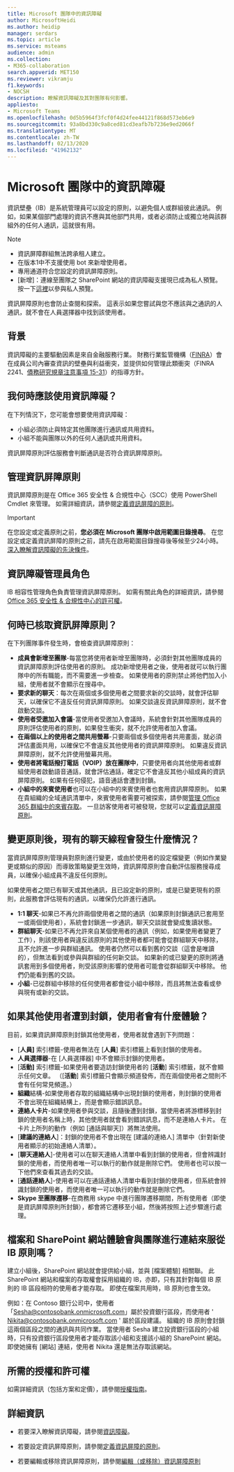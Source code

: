 ```yaml
---
title: Microsoft 團隊中的資訊障礙
author: MicrosoftHeidi
ms.author: heidip
manager: serdars
ms.topic: article
ms.service: msteams
audience: admin
ms.collection:
- M365-collaboration
search.appverid: MET150
ms.reviewer: vikramju
f1.keywords:
- NOCSH
description: 瞭解資訊障礙及其對團隊有何影響。
appliesto:
- Microsoft Teams
ms.openlocfilehash: 0d5b5964f3fcf0f4d24fee44121f868d573eb6e9
ms.sourcegitcommit: 93a8bd330c9a8ced81cd3eafb7b7236e9ed2066f
ms.translationtype: MT
ms.contentlocale: zh-TW
ms.lasthandoff: 02/13/2020
ms.locfileid: "41962132"
---
```

# <a name="information-barriers-in-microsoft-teams"></a>Microsoft 團隊中的資訊障礙

資訊壁壘（IB）是系統管理員可以設定的原則，以避免個人或群組彼此通訊。 例如，如果某個部門處理的資訊不應與其他部門共用，或者必須防止或獨立地與該群組外的任何人通訊，這就很有用。

> [!NOTE]
> - 資訊屏障群組無法跨承租人建立。
> - 在版本1中不支援使用 bot 來新增使用者。
> - 專用通道符合您設定的資訊屏障原則。
> - [新增]：連線至團隊之 SharePoint 網站的資訊障礙支援現已成為私人預覽。 按一下[這裡](https://forms.office.com/Pages/ResponsePage.aspx?id=v4j5cvGGr0GRqy180BHbR3-O9WDTKhhDtgWfphwS9YhUM0hJNklNRkZKMlhLNDRZNzlEQlVDSjdZVi4u)以參與私人預覽。

資訊屏障原則也會防止查閱和探索。 這表示如果您嘗試與您不應該與之通訊的人通訊，就不會在人員選擇器中找到該使用者。

## <a name="background"></a>背景

資訊障礙的主要驅動因素是來自金融服務行業。 財務行業監管機構（[FINRA]( http://www.finra.org)）會在成員公司內審查資訊的壁壘與利益衝突，並提供如何管理此類衝突（FINRA 2241、[債務研究規章注意事項 15-31](http://www.finra.org/sites/default/files/Regulatory-Notice-15-31_0.pdf)）的指導方針。  

## <a name="when-should-i-use-information-barriers"></a>我何時應該使用資訊障礙？

在下列情況下，您可能會想要使用資訊障礙：

- 小組必須防止與特定其他團隊進行通訊或共用資料。
- 小組不能與團隊以外的任何人通訊或共用資料。

資訊屏障原則評估服務會判斷通訊是否符合資訊屏障原則。 

## <a name="managing-information-barrier-policies"></a>管理資訊屏障原則

資訊屏障原則是在 Office 365 安全性 & 合規性中心（SCC）使用 PowerShell Cmdlet 來管理。 如需詳細資訊，請參閱[定義資訊屏障的原則](https://docs.microsoft.com/office365/securitycompliance/information-barriers-policies)。

> [!IMPORTANT]
> 在您設定或定義原則之前，**您必須在 Microsoft 團隊中啟用範圍目錄搜尋**。 在您設定或定義資訊屏障的原則之前，請先在啟用範圍目錄搜尋後等候至少24小時。 [深入瞭解資訊障礙的先決條件](https://docs.microsoft.com/office365/securitycompliance/information-barriers-policies#prerequisites)。

## <a name="information-barriers-administrator-role"></a>資訊障礙管理員角色

IB 相容性管理角色負責管理資訊屏障原則。 如需有關此角色的詳細資訊，請參閱[Office 365 安全性 & 合規性中心的許可權](https://docs.microsoft.com/office365/securitycompliance/permissions-in-the-security-and-compliance-center)。

## <a name="when-are-information-barrier-policies-checked"></a>何時已核取資訊屏障原則？

在下列團隊事件發生時，會檢查資訊屏障原則：

- **成員會新增至團隊**-每當您將使用者新增至團隊時，必須針對其他團隊成員的資訊屏障原則評估使用者的原則。 成功新增使用者之後，使用者就可以執行團隊中的所有職能，而不需要進一步檢查。 如果使用者的原則禁止將他們加入小組，使用者就不會顯示在搜尋中。
- **要求新的聊天**：每次在兩個或多個使用者之間要求新的交談時，就會評估聊天，以確保它不違反任何資訊屏障原則。 如果交談違反資訊屏障原則，就不會啟動交談。
- **使用者受邀加入會議**-當使用者受邀加入會議時，系統會針對其他團隊成員的原則評估使用者的原則，如果發生衝突，就不允許使用者加入會議。
- **在兩個以上的使用者之間共用螢幕**-只要兩個或多個使用者共用畫面，就必須評估畫面共用，以確保它不會違反其他使用者的資訊屏障原則。 如果違反資訊屏障原則，就不允許使用螢幕共用。
- **使用者將電話撥打電話（VOIP）放在團隊中**，只要使用者向其他使用者或群組使用者啟動語音通話，就會評估通話，確定它不會違反其他小組成員的資訊屏障原則。 如果有任何侵犯，語音通話會遭到封鎖。
- **小組中的來賓使用者**也可以在小組中的來賓使用者也套用資訊屏障原則。 如果在貴組織的全域通訊清單中，來賓使用者需要可被探索，請參閱[管理 Office 365 群組中的來賓存取](https://docs.microsoft.com/office365/admin/create-groups/manage-guest-access-in-groups?view=o365-worldwide#can-i-make-guest-objects-visible-in-the-global-address-list)。 一旦訪客使用者可被發現，您就可以[定義資訊屏障原則](https://docs.microsoft.com/office365/securitycompliance/information-barriers-policies)。 

## <a name="what-happens-to-existing-chat-threads-when-a-policy-is-changed"></a>變更原則後，現有的聊天線程會發生什麼情況？

當資訊屏障原則管理員對原則進行變更，或由於使用者的設定檔變更（例如作業變更或類似的原因）而導致策略變更生效時，資訊屏障原則會自動評估服務搜尋成員，以確保小組成員不違反任何原則。

如果使用者之間已有聊天或其他通訊，且已設定新的原則，或是已變更現有的原則，此服務會評估現有的通訊，以確保仍允許進行通訊。 

- **1:1 聊天**-如果已不再允許兩個使用者之間的通訊（如果原則封鎖通訊已套用至一或兩個使用者），系統會封鎖進一步通訊，聊天交談就會變成隻讀狀態。
- **群組聊天**-如果已不再允許來自某個使用者的通訊（例如，如果使用者變更了工作），則該使用者與違反該原則的其他使用者都可能會從群組聊天中移除，且不允許進一步與群組通訊。 使用者仍然可以看到舊的交談（這會是唯讀的），但無法看到或參與與群組的任何新交談。 如果新的或已變更的原則將通訊套用到多個使用者，則受該原則影響的使用者可能會從群組聊天中移除。 他們仍能看到舊的交談。 
- **小組**-已從群組中移除的任何使用者都會從小組中移除，而且將無法查看或參與現有或新的交談。


## <a name="what-will-users-experience-if-another-user-is-blocked"></a>如果其他使用者遭到封鎖，使用者會有什麼體驗？

目前，如果資訊屏障原則封鎖其他使用者，使用者就會遇到下列問題：

- [**人員]** 索引標籤-使用者無法在 [**人員**] 索引標籤上看到封鎖的使用者。
- **人員選擇器**-在 [人員選擇器] 中不會顯示封鎖的使用者。
- [**活動]** 索引標籤-如果使用者要造訪封鎖使用者的 [**活動**] 索引標籤，就不會顯示任何文章。 （[**活動**] 索引標籤只會顯示頻道發佈，而在兩個使用者之間則不會有任何常見頻道。）
- **組織**結構-如果使用者存取的組織結構中出現封鎖的使用者，則封鎖的使用者不會出現在組織結構上，而是會顯示錯誤訊息。
- **連絡人卡片**-如果使用者參與交談，且隨後遭到封鎖，當使用者將游標移到封鎖的使用者名稱上時，其他使用者就會看到錯誤訊息，而不是連絡人卡片。 在卡片上所列的動作（例如 [通話與聊天]）將無法使用。
- [**建議的連絡人**]：封鎖的使用者不會出現在 [建議的連絡人] 清單中（針對新使用者顯示的初始連絡人清單）。
- [**聊天連絡人**]-使用者可以在聊天連絡人清單中看到封鎖的使用者，但會辨識封鎖的使用者，而使用者唯一可以執行的動作就是刪除它們。 使用者也可以按一下他們來查看其過去的交談。
- [**通話連絡人**]-使用者可以在通話連絡人清單中看到封鎖的使用者，但系統會辨識封鎖的使用者，而使用者唯一可以執行的動作就是刪除它們。
- **Skype 至團隊遷移**-在商務用 skype 中進行團隊遷移期間，所有使用者（即使是資訊屏障原則所封鎖），都會將它遷移至小組，然後將按照上述步驟進行處理。

## <a name="will-files-and-sharepoint-site-experiences-connected-to-teams-honor-ib-policy"></a>檔案和 SharePoint 網站體驗會與團隊進行連結來服從 IB 原則嗎？
 
建立小組後，SharePoint 網站就會提供給小組，並與 [檔案體驗] 相關聯。 此 SharePoint 網站和檔案的存取權會採用組織的 IB，亦即，只有其針對每個 IB 原則的 IB 區段相符的使用者才能存取。 即使在檔案共用時，IB 原則也會生效。

例如：在 Contoso 銀行公司中，使用者「Sesha@contosobank.onmicrosoft.com」屬於投資銀行區段，而使用者 ' Nikita@contosobank.onmicrosoft.com ' 屬於區段建議。 組織的 IB 原則會封鎖這兩個區段之間的通訊與共同作業。 當使用者 Sesha 建立投資銀行區段的小組時，只有投資銀行區段使用者才能存取該小組和支援該小組的 SharePoint 網站。 即使她擁有 [網站] 連結，使用者 Nikita 還是無法存取該網站。

## <a name="required-licenses-and-permissions"></a>所需的授權和許可權

如需詳細資訊（包括方案和定價），請參閱[授權指南](https://docs.microsoft.com/office365/servicedescriptions/microsoft-365-service-descriptions/microsoft-365-tenantlevel-services-licensing-guidance/microsoft-365-tenantlevel-services-licensing-guidance)。

## <a name="more-information"></a>詳細資訊

- 若要深入瞭解資訊障礙，請參閱[資訊障礙](https://docs.microsoft.com/office365/securitycompliance/information-barriers)。

- 若要設定資訊屏障原則，請參閱[定義資訊屏障的原則](https://docs.microsoft.com/office365/securitycompliance/information-barriers-policies)。

- 若要編輯或移除資訊屏障原則，請參閱[編輯（或移除）資訊屏障原則](https://docs.microsoft.com/microsoft-365/compliance/information-barriers-edit-segments-policies.md)

